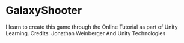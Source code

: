 # GalaxyShooter
I learn to create this game through the Online Tutorial as part of Unity Learning. Credits: Jonathan Weinberger And Unity Technologies
